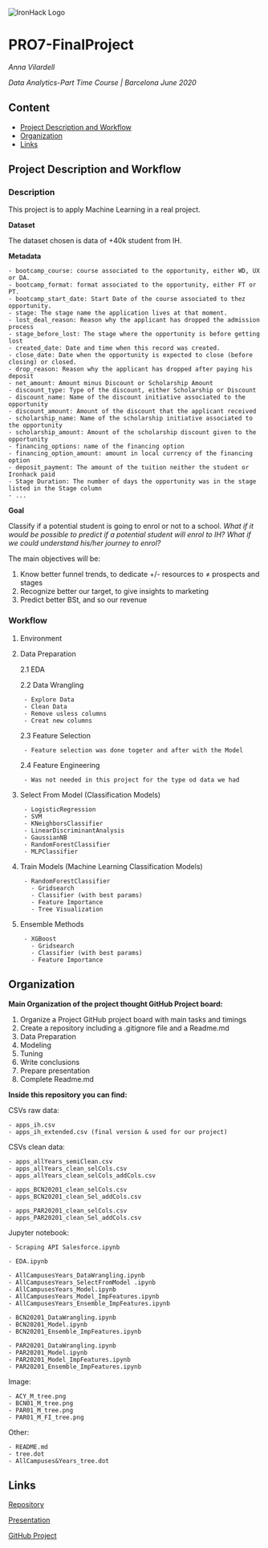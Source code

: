 ![IronHack Logo](https://s3-eu-west-1.amazonaws.com/ih-materials/uploads/upload_d5c5793015fec3be28a63c4fa3dd4d55.png)

# PRO7-FinalProject


*Anna Vilardell*

*Data Analytics-Part Time Course | Barcelona June 2020*



## Content
- [Project Description and Workflow](#Project_Description_and_Workflow)
- [Organization](#Organization)
- [Links](#Links)



## Project Description and Workflow


### Description

This project is to apply Machine Learning in a real project.

**Dataset**

The dataset chosen is data of +40k student from IH.

**Metadata**
 
    - bootcamp_course: course associated to the opportunity, either WD, UX or DA.
    - bootcamp_format: format associated to the opportunity, either FT or PT.
    - bootcamp_start_date: Start Date of the course associated to thez opportunity.
    - stage: The stage name the application lives at that moment.
    - lost_deal_reason: Reason why the applicant has dropped the admission process
    - stage_before_lost: The stage where the opportunity is before getting lost
    - created_date: Date and time when this record was created.
    - close_date: Date when the opportunity is expected to close (before closing) or closed.
    - drop_reason: Reason why the applicant has dropped after paying his deposit
    - net_amount: Amount minus Discount or Scholarship Amount
    - discount_type: Type of the discount, either Scholarship or Discount
    - discount_name: Name of the discount initiative associated to the opportunity
    - discount_amount: Amount of the discount that the applicant received
    - scholarship_name: Name of the scholarship initiative associated to the opportunity
    - scholarship_amount: Amount of the scholarship discount given to the opportunity
    - financing_options: name of the financing option
    - financing_option_amount: amount in local currency of the financing option
    - deposit_payment: The amount of the tuition neither the student or Ironhack paid
    - Stage Duration: The number of days the opportunity was in the stage listed in the Stage column
    - ...


**Goal**

Classify if a potential student is going to enrol or not to a school. *What if it would be possible to predict if a potential student will enrol to IH?*  *What if we could understand his/her journey to enrol?*
 
 The main objectives will be:
   1. Know better funnel trends, to dedicate +/- resources to ≠ prospects and stages
   2. Recognize better our target, to give insights to marketing
   3. Predict better BSt, and so our revenue




### Workflow

1. Environment

2. Data Preparation

    2.1 EDA
    
    2.2 Data Wrangling
    
        - Explore Data
        - Clean Data
        - Remove usless columns
        - Creat new columns
    
    2.3 Feature Selection  
    
        - Feature selection was done togeter and after with the Model      
    
    2.4 Feature Engineering
    
        - Was not needed in this project for the type od data we had
        

3. Select From Model (Classification Models)
        
        - LogisticRegression
        - SVM
        - KNeighborsClassifier
        - LinearDiscriminantAnalysis
        - GaussianNB
        - RandomForestClassifier
        - MLPClassifier

4. Train Models (Machine Learning Classification Models)

        - RandomForestClassifier
          - Gridsearch
          - Classifier (with best params)
          - Feature Importance
          - Tree Visualization
   
5. Ensemble Methods

        - XGBoost
          - Gridsearch
          - Classifier (with best params)
          - Feature Importance



## Organization

**Main Organization of the project thought GitHub Project board:**

1. Organize a Project GitHub project board with main tasks and timings
2. Create a repository including a .gitignore file and a Readme.md
3. Data Preparation
4. Modeling
5. Tuning
6. Write conclusions
7. Prepare presentation
7. Complete Readme.md


**Inside this repository you can find:**

CSVs raw data:

    - apps_ih.csv
    - apps_ih_extended.csv (final version & used for our project)

CSVs clean data:
    
    - apps_allYears_semiClean.csv
    - apps_allYears_clean_selCols.csv
    - apps_allYears_clean_selCols_addCols.csv

    - apps_BCN20201_clean_selCols.csv
    - apps_BCN20201_clean_Sel_addCols.csv
    
    - apps_PAR20201_clean_selCols.csv
    - apps_PAR20201_clean_Sel_addCols.csv

   
Jupyter notebook:
    
    - Scraping API Salesforce.ipynb
    
    - EDA.ipynb
    
    - AllCampusesYears_DataWrangling.ipynb
    - AllCampusesYears_SelectFromModel .ipynb
    - AllCampusesYears_Model.ipynb
    - AllCampusesYears_Model_ImpFeatures.ipynb
    - AllCampusesYears_Ensemble_ImpFeatures.ipynb
       
    - BCN20201_DataWrangling.ipynb
    - BCN20201_Model.ipynb
    - BCN20201_Ensemble_ImpFeatures.ipynb

    - PAR20201_DataWrangling.ipynb
    - PAR20201_Model.ipynb
    - PAR20201_Model_ImpFeatures.ipynb
    - PAR20201_Ensemble_ImpFeatures.ipynb
    
Image:

    - ACY_M_tree.png
    - BCN01_M_tree.png
    - PAR01_M_tree.png
    - PAR01_M_FI_tree.png
    

Other:

    - README.md
    - tree.dot
    - AllCampuses&Years_tree.dot



## Links 

[Repository](https://github.com/AnnaVilardell/PR07-FinalProject/tree/dev)

[Presentation](TBDet)

[GitHub Project](https://github.com/AnnaVilardell/PR07-FinalProject/projects/1?add_cards_query=is%3Aopen)

